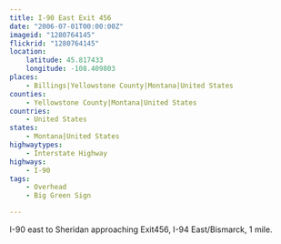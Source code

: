 ```yaml
---
title: I-90 East Exit 456
date: "2006-07-01T00:00:00Z"
imageid: "1280764145"
flickrid: "1280764145"
location:
    latitude: 45.817433
    longitude: -108.409803
places:
    - Billings|Yellowstone County|Montana|United States
counties:
    - Yellowstone County|Montana|United States
countries:
    - United States
states:
    - Montana|United States
highwaytypes:
    - Interstate Highway
highways:
    - I-90
tags:
    - Overhead
    - Big Green Sign

---
```

I-90 east to Sheridan approaching Exit456, I-94 East/Bismarck, 1 mile.